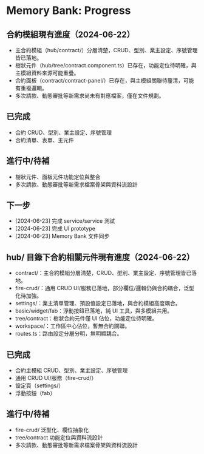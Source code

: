 # Memory Bank: Progress

## 合約模組現有進度（2024-06-22）
- 主合約模組（hub/contract/）分層清楚，CRUD、型別、業主設定、序號管理皆已落地。
- 樹狀元件（hub/tree/contract.component.ts）已存在，功能定位待明確，與主模組資料來源可能重疊。
- 合約面板（contract/contract-panel/）已存在，與主模組關聯待釐清，可能有重複邏輯。
- 多次請款、動態審批等新需求尚未有對應檔案，僅在文件規劃。

## 已完成
- 合約 CRUD、型別、業主設定、序號管理
- 合約清單、表單、主元件

## 進行中/待補
- 樹狀元件、面板元件功能定位與整合
- 多次請款、動態審批等新需求檔案骨架與資料流設計

## 下一步
- [2024-06-23] 完成 service/service 測試
- [2024-06-23] 完成 UI prototype
- [2024-06-23] Memory Bank 文件同步 

## hub/ 目錄下合約相關元件現有進度（2024-06-22）
- contract/：主合約模組分層清楚，CRUD、型別、業主設定、序號管理皆已落地。
- fire-crud/：通用 CRUD UI/服務已落地，部分欄位/邏輯仍與合約耦合，泛型化待加強。
- settings/：業主清單管理、預設值設定已落地，與合約模組高度耦合。
- basic/widget/fab：浮動按鈕已落地，純 UI 工具，與多模組共用。
- tree/contract：樹狀合約元件僅 UI 佔位，功能定位待明確。
- workspace/：工作區中心佔位，暫無合約關聯。
- routes.ts：路由設定分層分明，無明顯耦合。

## 已完成
- 合約主模組 CRUD、型別、業主設定、序號管理
- 通用 CRUD UI/服務（fire-crud/）
- 設定頁（settings/）
- 浮動按鈕（fab）

## 進行中/待補
- fire-crud/ 泛型化、欄位抽象化
- tree/contract 功能定位與資料流設計
- 多次請款、動態審批等新需求檔案骨架與資料流設計 
